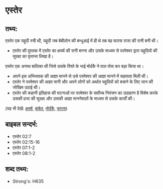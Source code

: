 # एस्तेर #

## तथ्य: ##

एस्तेर एक यहूदी स्त्री थी, यहूदी जब बेबीलोन की बन्धुआई में ही थे तब वह फारस राजा की रानी बनी थी।

* एस्तेर की पुस्तक में एस्तेर का क्षयर्ष की रानी बनना और उसके माध्यम से परमेश्वर द्वारा यहूदियों की सुरक्षा का वृत्तान्त लिखा है।

एस्तेर एक अनाथ बालिका थी जिसे उसके रिश्ते के भाई मोर्दकै ने पाल पोस कर बड़ा किया था।

* अपने इस अभिभावक की आज्ञा मानने से उसे परमेश्वर की आज्ञा मानने में सहायता मिली थी।
* एस्तेर ने परमेश्वर की आज्ञा मानी और अपने लोगों को अर्थात यहूदियों को बचाने के लिए जान की जोखिम उठाई थी।
* एस्तेर की कहानी इतिहास की घटनाओं पर परमेश्वर के सर्वोच्च नियंत्रण का उदाहरण है विशेष करके उसकी प्रजा की सुरक्षा और उसकी आज्ञा माननेवालों के माध्यम से उसके कार्यों की।

(यह भी देखें: [क्षयर्ष](../ahasuerus.md), [बाबेल](../babylon.md), [मोर्दकै](../mordecai.md), [फारस](../persia.md))

## बाइबल सन्दर्भ: ##

* एस्तेर 02:7
* एस्तेर 02:15-16
* एस्तेर 07:1-2
* एस्तेर 08:1-2

## शब्द तथ्य: ##

* Strong's: H635
